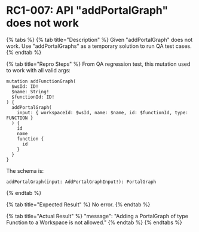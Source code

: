 # RC1-007: API "addPortalGraph" does not work

{% tabs %}
{% tab title="Description" %}
Given "addPortalGraph" does not work.  Use "addPortalGraphs" as a temporary solution to run QA test cases.
{% endtab %}

{% tab title="Repro Steps" %}
From QA regression test, this mutation used to work with all valid args:

```
mutation addFunctionGraph(
  $wsId: ID!
  $name: String!
  $functionId: ID!
) {
  addPortalGraph(
    input: { workspaceId: $wsId, name: $name, id: $functionId, type: FUNCTION }
  ) {
    id
    name
    function {
      id
    }
  }
}

```

The schema is:

```
addPortalGraph(input: AddPortalGraphInput!): PortalGraph
```
{% endtab %}

{% tab title="Expected Result" %}
No error.
{% endtab %}

{% tab title="Actual Result" %}
"message": "Adding a PortalGraph of type Function to a Workspace is not allowed."
{% endtab %}
{% endtabs %}

